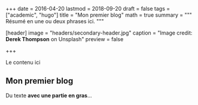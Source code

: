 +++
date = 2016-04-20
lastmod = 2018-09-20
draft = false
tags = ["academic", "hugo"]
title = "Mon premier blog"
math = true
summary = """
Résumé en une ou deux phrases ici. 
"""

[header]
image = "headers/secondary-header.jpg"
caption = "Image credit: **Derek Thompson** on Unsplash"
preview = false

+++

Le contenu ici

## Mon premier blog

Du texte **avec une partie en gras**...

